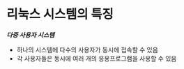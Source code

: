 # 리눅스 시스템의 특징 

***다중 사용자 시스템***
- 하나의 시스템에 다수의 사용자가 동시에 접속할 수 있음
- 각 사용자들은 동시에 여러 개의 응용프로그램을 사용할 수 있음 
